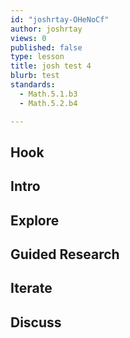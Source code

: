 ```yaml
---
id: "joshrtay-OHeNoCf"
author: joshrtay
views: 0
published: false
type: lesson
title: josh test 4
blurb: test
standards: 
  - Math.5.1.b3
  - Math.5.2.b4

---
```


## Hook
<!-- -->
## Intro
<!-- -->
## Explore
<!-- -->
## Guided Research
<!-- -->
## Iterate
<!-- -->
## Discuss
